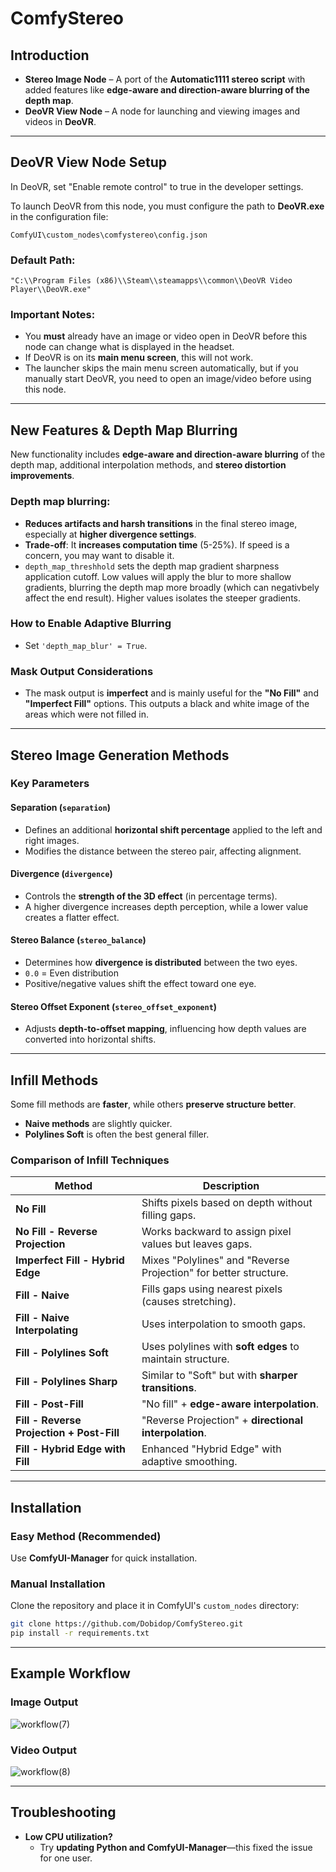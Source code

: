 # ComfyStereo

## Introduction

- **Stereo Image Node** – A port of the **Automatic1111 stereo script** with added features like **edge-aware and direction-aware blurring of the depth map**.
- **DeoVR View Node** – A node for launching and viewing images and videos in **DeoVR**.

---

## DeoVR View Node Setup

In DeoVR, set "Enable remote control" to true in the developer settings.

To launch DeoVR from this node, you must configure the path to **DeoVR.exe** in the configuration file:

```
ComfyUI\custom_nodes\comfystereo\config.json
```

### Default Path:
```
"C:\\Program Files (x86)\\Steam\\steamapps\\common\\DeoVR Video Player\\DeoVR.exe"
```

### Important Notes:
- You **must** already have an image or video open in DeoVR before this node can change what is displayed in the headset.
- If DeoVR is on its **main menu screen**, this will not work.
- The launcher skips the main menu screen automatically, but if you manually start DeoVR, you need to open an image/video before using this node.

---

## New Features & Depth Map Blurring

New functionality includes **edge-aware and direction-aware blurring** of the depth map, additional interpolation methods, and **stereo distortion improvements**.  

### **Depth map blurring:**
- **Reduces artifacts and harsh transitions** in the final stereo image, especially at **higher divergence settings**.
- **Trade-off**: It **increases computation time** (5-25%). If speed is a concern, you may want to disable it.
- `depth_map_threshhold` sets the depth map gradient sharpness application cutoff. Low values will apply the blur to more shallow gradients, blurring the depth map more broadly (which can negativbely affect the end result). Higher values isolates the steeper gradients.

### **How to Enable Adaptive Blurring**
- Set `'depth_map_blur' = True`.

### **Mask Output Considerations**
- The mask output is **imperfect** and is mainly useful for the **"No Fill"** and **"Imperfect Fill"** options. This outputs a black and white image of the areas which were not filled in.

---

## Stereo Image Generation Methods

### **Key Parameters**
#### **Separation (`separation`)**
- Defines an additional **horizontal shift percentage** applied to the left and right images.
- Modifies the distance between the stereo pair, affecting alignment.

#### **Divergence (`divergence`)**
- Controls the **strength of the 3D effect** (in percentage terms).
- A higher divergence increases depth perception, while a lower value creates a flatter effect.

#### **Stereo Balance (`stereo_balance`)**
- Determines how **divergence is distributed** between the two eyes.
- `0.0` = Even distribution  
- Positive/negative values shift the effect toward one eye.

#### **Stereo Offset Exponent (`stereo_offset_exponent`)**
- Adjusts **depth-to-offset mapping**, influencing how depth values are converted into horizontal shifts.

---

## Infill Methods

Some fill methods are **faster**, while others **preserve structure better**.  
- **Naive methods** are slightly quicker.  
- **Polylines Soft** is often the best general filler.

### **Comparison of Infill Techniques**

| Method                                      | Description |
|---------------------------------------------|-------------|
| **No Fill**                                  | Shifts pixels based on depth without filling gaps. |
| **No Fill - Reverse Projection**            | Works backward to assign pixel values but leaves gaps. |
| **Imperfect Fill - Hybrid Edge**            | Mixes "Polylines" and "Reverse Projection" for better structure. |
| **Fill - Naive**                             | Fills gaps using nearest pixels (causes stretching). |
| **Fill - Naive Interpolating**               | Uses interpolation to smooth gaps. |
| **Fill - Polylines Soft**                    | Uses polylines with **soft edges** to maintain structure. |
| **Fill - Polylines Sharp**                   | Similar to "Soft" but with **sharper transitions**. |
| **Fill - Post-Fill**                         | "No fill" + **edge-aware interpolation**. |
| **Fill - Reverse Projection + Post-Fill**    | "Reverse Projection" + **directional interpolation**. |
| **Fill - Hybrid Edge with Fill**             | Enhanced "Hybrid Edge" with adaptive smoothing. |

---

## Installation

### **Easy Method (Recommended)**
Use **ComfyUI-Manager** for quick installation.

### **Manual Installation**
Clone the repository and place it in ComfyUI's `custom_nodes` directory:
```sh
git clone https://github.com/Dobidop/ComfyStereo.git
pip install -r requirements.txt
```

---

## Example Workflow

### **Image Output**
![workflow(7)](https://github.com/user-attachments/assets/4fb1ff7d-7d3e-4c9f-b389-ec134d624f4e)


### **Video Output**
![workflow(8)](https://github.com/user-attachments/assets/0a61bc30-1821-40b8-b90d-12733f85bdea)


---

## Troubleshooting

- **Low CPU utilization?**  
  - Try **updating Python and ComfyUI-Manager**—this fixed the issue for one user.  

